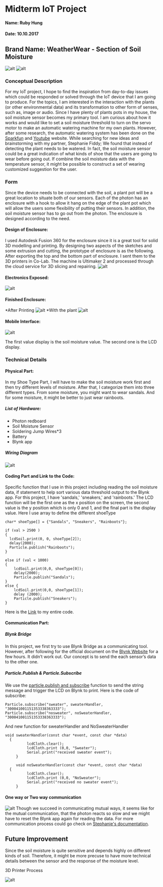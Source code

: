 # Midterm IoT Project
#### Name: Ruby Hung
#### Date: 10.10.2017

## Brand Name: WeatherWear - Section of Soil Moisture

![alt](https://github.com/ruyuhung/WeatherWear_Soil/blob/master/WW.jpeg)
![alt](https://github.com/ruyuhung/WeatherWear_Soil/blob/master/WW_Model.png)
### Conceptual Description
For my IoT project, I hope to find the inspiration from day-to-day issues which could be responded or solved through the IoT device that I am going to produce. For the topics, I am interested in the interaction with the plants (or other environmental data) and its transformation to other form of senses, such as, image or audio. Since I have plenty of plants pots in my house, the soil moisture sensor becomes my primary tool. I am curious about how it works and would like to set a soil moisture threshold to turn on the servo motor to make an automatic watering machine for my own plants. However, after some research, the automatic watering system has been done on the [Sparkfun](https://www.sparkfun.com/products/13322) and [Youtube](https://www.youtube.com/watch?v=xMlL7NColtM) website. 
While searching for new ideas and brainstorming with my partner, Stephanie Fiddy; We found that instead of detecting the plant needs to be watered. In fact, the soil moisture sensor could be a great indication of what kinds of shoe that the users are going to wear before going out. If combine the soil moisture data with the temperature sensor, it might be possible to construct a set of wearing customized suggestion for the user.


### Form
Since the device needs to be connected with the soil, a plant pot will be a great location to situate both of our sensors. Each of the photon has an enclosure with a hook to allow it hang on the edge of the plant pot which will allow the users some flexibility of putting their sensors. In addition, the soil moisture sensor has to go out from the photon. The enclosure is designed according to the need. 

#### Design of Enclosure:
I used Autodesk Fusion 360 for the enclosure since it is a great tool for solid 3D modelling and printing. By designing two aspects of the sketches and some extrusion and cutting, the prototype of enclosure is as the following. After exporting the top and the bottom part of enclosure. I sent them to the 3D printers in Co-Lab. The machine is Ultimaker 2 and processed through the cloud service for 3D slicing and repairing.
![alt](https://github.com/ruyuhung/WeatherWear_Soil/blob/master/WWS_Enclosure.png)

#### Electronics Exposed: 
![alt](https://github.com/ruyuhung/WeatherWear_Soil/blob/master/WWS_Exposure.JPG)

#### Finished Enclosure:
*After Printing
![alt](https://github.com/ruyuhung/WeatherWear_Soil/blob/master/FinishedEnclosure.JPG)
*With the plant
![alt](https://github.com/ruyuhung/WeatherWear_Soil/blob/master/WWS_Final_0.jpg)

#### Mobile Interface:
![alt](https://github.com/ruyuhung/WeatherWear_Soil/blob/master/WWS_Interfcae_0.PNG)

The first value display is the soil moisture value. The second one is the LCD display.

### Technical Details
#### Physical Part:

In my Shoe Type Part, I will have to make the soil moisture work first and then try different levels of moisture. After that, I categorize them into three different types. From some moisture, you might want to wear sandals. And for some moisture, it might be better to just wear rainboots.

##### List of Hardware:
* Photon redboard
* Soil Moisture Sensor
* Soldering Jump Wires*3
* Battery
* Blynk app

##### Wiring Diagram

![alt](https://github.com/ruyuhung/WeatherWear_Soil/blob/master/WWS_CircuitDesign.png)

#### Coding Part and Link to the Code:
Specific function that I use in this project including reading the soil moisture data, if statement to help sort various data threshold output to the Blynk app. For this project, I have 'sandals,' 'sneakers,' and 'rainboots.' The LCD function will be the first one as the x position on the screen, the second value is the y position which is only 0 and 1, and the final part is the display value. Here I use array to define the different shoeType
```
char* shoeType[] = {"Sandals", "Sneakers", "Rainboots"};
```
``` 
if (val > 2500 )
{ 
  lcdSoil.print(0, 0, shoeType[2]);
  delay(2000);
  Particle.publish("Rainboots");
}

else if (val < 1000)
{   
    lcdSoil.print(0,0, shoeType[0]);
    delay(2000);
    Particle.publish("Sandals");
}
else {
    lcdSoil.print(0,0, shoeType[1]);
    delay (2000);
    Particle.publish("Sneakers");
}
```

Here is the [Link](https://github.com/ruyuhung/physical-computing-midterm/blob/master/WWS.ino) to my entire code.

#### Communication Part:
##### Blynk Bridge
In this project, we first try to use Blynk Bridge as a communicating tool. However, after following for the official document on the [Blynk Website](http://docs.blynk.cc/#widgets-other-bridge) for a few hours. It didn’t work out. Our concept is to send the each sensor’s data to the other one.

##### Particle.Publish & Particle.Subscribe
We use the [particle.publish and subscribe](https://docs.particle.io/reference/firmware/photon/#particle-subscribe-) function to send the string message and trigger the LCD on Blynk to print. Here is the code of subscribe:
```
Particle.subscribe("sweater", sweaterHandler, "300041001151353338363333");
Particle.subscribe("nosweater", noSweaterHandler, "300041001151353338363333");
```

And new function for sweaterHandler and NoSweaterHandler

```
void sweaterHandler(const char *event, const char *data)
  {
          lcdCloth.clear();  
          lcdCloth.print (0,0, "Sweater");
          Serial.print("received sweater event");
     }
    
     void noSweaterHandler(const char *event, const char *data)
  {
          lcdCloth.clear();
          lcdCloth.print (0,0, "NoSweater");
          Serial.print("received no sweater event");
     } 

```
#### One way or Two way communication
![alt](https://github.com/ruyuhung/WeatherWear_Soil/blob/master/TwoWayCommuni.JPG)
Though we succeed in communicating mutual ways, it seems like for the mutual communication, that the photon reacts so slow and we might have to reset the Blynk app again for reading the data. For more communication process could go check on [Stephanie's documentation](https://github.com/sfiddy/physical-computing-midterm/).

## Future Improvement
Since the soil moisture is quite sensitive and depends highly on different kinds of soil. Therefore, it might be more precuse to have more technical details between the sensor and the response of the moisture level. 

3D Printer Process

![alt](https://github.com/ruyuhung/WeatherWear_Soil/blob/master/WWS_Printing.gif)

